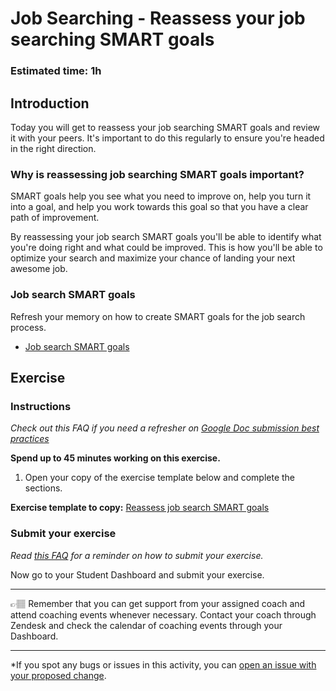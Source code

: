# Job Searching - Reassess your job searching SMART goals

### **Estimated time**: 1h

## Introduction

Today you will get to reassess your job searching SMART goals and review it with your peers. It's important to do this regularly to ensure you're headed in the right direction.

### Why is reassessing job searching SMART goals important?

SMART goals help you see what you need to improve on, help you turn it into a goal, and help you work towards this goal so that you have a clear path of improvement.

By reassessing your job search SMART goals you'll be able to identify what you're doing right and what could be improved. This is how you'll be able to optimize your search and maximize your chance of landing your next awesome job.

### Job search SMART goals

Refresh your memory on how to create SMART goals for the job search process.

- [Job search SMART goals](https://github.com/matovu-farid/curriculum-professional-skills/blob/main/job-search/using-the-smart-method-to-create-your-job-search-plan.md)

## Exercise

### Instructions

_Check out this FAQ if you need a refresher on [Google Doc submission best practices](https://microverse.zendesk.com/hc/en-us/articles/360063156813)_

**Spend up to 45 minutes working on this exercise.**

1. Open your copy of the exercise template below and complete the sections.

**Exercise template to copy:** [Reassess job search SMART goals](https://docs.google.com/document/d/1ciNvlsfoNacSY1y_I22k5xAnRZY25oB1fPr3Kydr9Kg/edit#)

### Submit your exercise

_Read [this FAQ](https://microverse.zendesk.com/hc/en-us/articles/360061344234) for a reminder on how to submit your exercise._

Now go to your Student Dashboard and submit your exercise.

---

👉🏽 Remember that you can get support from your assigned coach and attend coaching events whenever necessary. Contact your coach through Zendesk and check the calendar of coaching events through your Dashboard.

---

\*If you spot any bugs or issues in this activity, you can [open an issue with your proposed change](https://github.com/microverseinc/curriculum-transversal-skills/blob/main/git-github/articles/open_issue.md).
